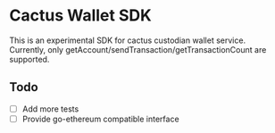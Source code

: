 # Cactus Wallet SDK

This is an experimental SDK for cactus custodian wallet service.  
Currently, only getAccount/sendTransaction/getTransactionCount are supported.

## Todo

- [ ] Add more tests
- [ ] Provide go-ethereum compatible interface